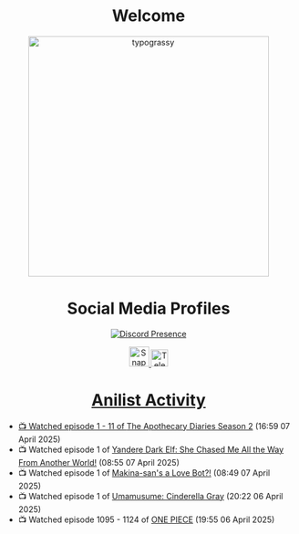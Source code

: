 <div align="center">

# Welcome
<a href="https://github.com/kawarimidoll/typograssy">
    <img alt="typograssy" src="https://typograssy.deno.dev/api?text=%E3%82%88%E3%81%86%E3%81%93%E3%81%9D%E3%81%BF%E3%81%AA%E3%81%95%E3%82%93%20-%20Sheby--&&l0=none&l1=82d9d0&l2=027353&l3=038c4c&l4=01402e&bg=none&frame=none&speed=100&comment=" width="421.99">
</a>

</div>

<div align="center">

# Social Media Profiles

[![Discord Presence](https://lanyard.cnrad.dev/api/612532963938271232)](https://discord.com/users/612532963938271232)


<a href="https://www.snapchat.com/add/a.sheby" title="Snapchat Profile">
    <img src="https://www.freepnglogos.com/uploads/snapchat-logo-png-0.png" width="35" alt="Snapchat Logo" />


<a href="https://t.me/ASheby" title="Telegram Profile">
    <img src="https://www.freepnglogos.com/uploads/telegram-logo-png-0.png" width="30" alt="Telegram Logo" />


</div>

<div align="center">

# Anilist Activity

</div>

<!-- ANILIST_ACTIVITY:start -->

-   📺 Watched episode 1 - 11 of [The Apothecary Diaries Season 2](https://anilist.co/anime/176301) (16:59 07 April 2025)
-   📺 Watched episode 1 of [Yandere Dark Elf: She Chased Me All the Way From Another World!](https://anilist.co/anime/180829) (08:55 07 April 2025)
-   📺 Watched episode 1 of [Makina-san's a Love Bot?!](https://anilist.co/anime/177509) (08:49 07 April 2025)
-   📺 Watched episode 1 of [Umamusume: Cinderella Gray](https://anilist.co/anime/180516) (20:22 06 April 2025)
-   📺 Watched episode 1095 - 1124 of [ONE PIECE](https://anilist.co/anime/21) (19:55 06 April 2025)

<!-- ANILIST_ACTIVITY:end -->
